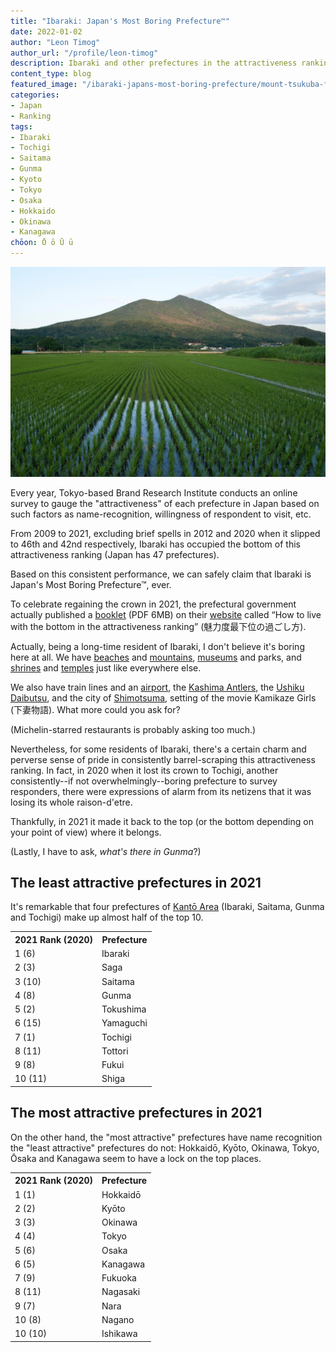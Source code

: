```yaml
---
title: "Ibaraki: Japan's Most Boring Prefecture™"
date: 2022-01-02
author: "Leon Timog"
author_url: "/profile/leon-timog"
description: Ibaraki and other prefectures in the attractiveness ranking
content_type: blog
featured_image: "/ibaraki-japans-most-boring-prefecture/mount-tsukuba-from-chikusei.jpg"
categories:
- Japan
- Ranking
tags:
- Ibaraki
- Tochigi
- Saitama
- Gunma
- Kyoto
- Tokyo
- Osaka
- Hokkaido
- Okinawa
- Kanagawa
chōon: Ō ō Ū ū
---
```

![Mount Tsukuba viewed from Chikusei City, Ibaraki](mount-tsukuba-from-chikusei.jpg "[Mount Tsukuba](/night-climbing-mount-tsukuba-new-year/) viewed from Arita, Chikusei City, Ibaraki Prefecture from [Wikipedia](https://commons.wikimedia.org/wiki/File:Mt.Tsukuba_30.jpg)")

Every year, Tokyo-based Brand Research Institute conducts an online survey to gauge the "attractiveness" of each prefecture in Japan based on such factors as name-recognition, willingness of respondent to visit, etc.

From 2009 to 2021, excluding brief spells in 2012 and 2020 when it slipped to 46th and 42nd respectively, Ibaraki has occupied the bottom of this attractiveness ranking (Japan has 47 prefectures).

Based on this consistent performance, we can safely claim that Ibaraki is Japan's Most Boring Prefecture™, ever.

To celebrate regaining the crown in 2021, the prefectural government actually published a [booklet](https://www.pref.ibaraki.jp/eigyo/proteam/documents/miryokudosaikainosugoshikata-1004.pdf) (PDF 6MB) on their [website](https://www.pref.ibaraki.jp/eigyo/proteam/sugoshikata20211004.html) called “How to live with the bottom in the attractiveness ranking” (魅力度最下位の過ごし方).

Actually, being a long-time resident of Ibaraki, I don't believe it's boring here at all. We have [beaches](/oarai-beach-circa-2005/) and [mountains](/winter-climb-of-snow-covered-mount-tsukuba/), [museums](/kaoru-ueda-auguste-rodin-ossip-zadkine/) and parks, and [shrines](/hatsumode/) and [temples](/buddhist-temple-at-foot-of-mount-tsukuba/) just like everywhere else.

We also have train lines and an [airport](https://www.ibaraki-airport.net/en/), the [Kashima Antlers](https://www.antlers.co.jp/en/), the [Ushiku Daibutsu](https://daibutu.net/), and the city of [Shimotsuma](https://www.city.shimotsuma.lg.jp/), setting of the movie Kamikaze Girls (下妻物語). What more could you ask for?

(Michelin-starred restaurants is probably asking too much.)

Nevertheless, for some residents of Ibaraki, there's a certain charm and perverse sense of pride in consistently barrel-scraping this attractiveness ranking. In fact, in 2020 when it lost its crown to Tochigi, another consistently--if not overwhelmingly--boring prefecture to survey responders, there were expressions of alarm from its netizens that it was losing its whole raison-d'etre.

Thankfully, in 2021 it made it back to the top (or the bottom depending on your point of view) where it belongs.

(Lastly, I have to ask, *what's there in Gunma*?)

## The least attractive prefectures in 2021

It's remarkable that four prefectures of [Kantō Area](/what-are-the-eight-regions-of-japan/#kantō-region) (Ibaraki, Saitama, Gunma and Tochigi) make up almost half of the top 10.

<table class="orange-table">
<tbody>
<tr>
<th>2021 Rank (2020)</th>
<th>Prefecture</th>

</tr>
<tr>
<td>1 (6)</td>
<td>Ibaraki</td>

</tr>
<tr>
<td>2 (3)</td>
<td>Saga</td>

</tr>
<tr>
<td>3 (10)</td>
<td>Saitama</td>

</tr>
<tr>
<td>4 (8)</td>
<td>Gunma</td>

</tr>
<tr>
<td>5 (2)</td>
<td>Tokushima</td>

</tr>
<tr>
<td>6 (15)</td>
<td>Yamaguchi</td>

</tr>
<tr>
<td>7 (1)</td>
<td>Tochigi</td>

</tr>
<tr>
<td>8 (11)</td>
<td>Tottori</td>

</tr>
<tr>
<td>9 (8)</td>
<td>Fukui</td>

</tr>
<tr>
<td>10 (11)</td>
<td>Shiga</td>

</tr>

</tbody>
</table>


## The most attractive prefectures in 2021

On the other hand, the "most attractive" prefectures have name recognition the "least attractive" prefectures do not: Hokkaidō, Kyōto, Okinawa, Tokyo, Ōsaka and Kanagawa seem to have a lock on the top places.

<table class="orange-table">
<tbody>
<tr>
<th>2021 Rank (2020)</th>
<th>Prefecture</th>

</tr>
<tr>
<td>1 (1)</td>
<td>Hokkaidō</td>

</tr>
<tr>
<td>2 (2)</td>
<td>Kyōto</td>

</tr>
<tr>
<td>3 (3)</td>
<td>Okinawa</td>

</tr>
<tr>
<td>4 (4)</td>
<td>Tokyo</td>

</tr>
<tr>
<td>5 (6)</td>
<td>Osaka</td>

</tr>
<tr>
<td>6 (5)</td>
<td>Kanagawa</td>

</tr>
<tr>
<td>7 (9)</td>
<td>Fukuoka</td>

</tr>
<tr>
<td>8 (11)</td>
<td>Nagasaki</td>

</tr>
<tr>
<td>9 (7)</td>
<td>Nara</td>

</tr>
<tr>
<td>10 (8)</td>
<td>Nagano</td>

</tr>
<tr>
<td>10 (10)</td>
<td>Ishikawa</td>

</tr>
</tbody>
</table>



